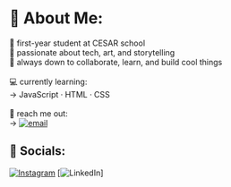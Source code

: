 # 💫 About Me:
📓 first-year student at CESAR school<br>🎨 passionate about tech, art, and storytelling<br>🧸 always down to collaborate, learn, and build cool things <br><br>💻 currently learning:  <br>→ JavaScript · HTML · CSS  <br><br>💌 reach me out:<br> → [![email](https://img.shields.io/badge/Email-D14836?logo=gmail&logoColor=white)](mailto:lizmarilia07@gmail.com) 


## 🔗 Socials:
[![Instagram](https://img.shields.io/badge/Instagram-%23E4405F.svg?logo=Instagram&logoColor=white)](https://instagram.com/liz.mariliaaaa) [![LinkedIn](https://img.shields.io/badge/LinkedIn-%230077B5.svg?logo=linkedin&logoColor=white)] 

